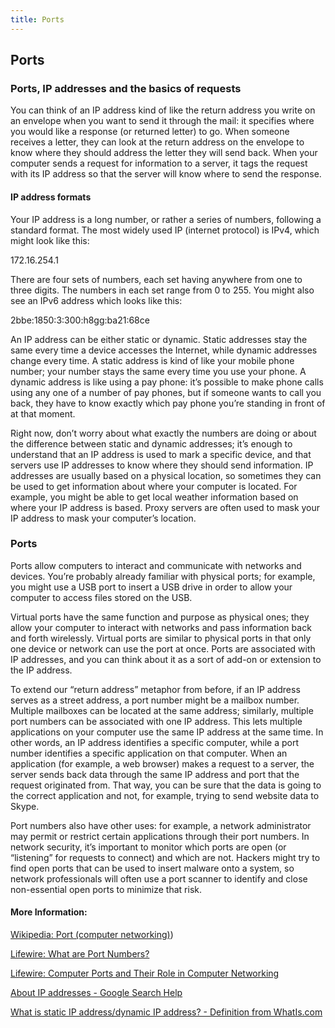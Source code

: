 ```yaml
---
title: Ports
---
```

## Ports

### Ports, IP addresses and the basics of requests

You can think of an IP address kind of like the return address you write on an envelope when you want to send it through the mail: it specifies where you would like a response (or returned letter) to go. When someone receives a letter, they can look at the return address on the envelope to know where they should address the letter they will send back. When your computer sends a request for information to a server, it tags the request with its IP address so that the server will know where to send the response.

#### IP address formats

Your IP address is a long number, or rather a series of numbers, following a standard format. The most widely used IP (internet protocol) is IPv4, which might look like this:

172.16.254.1

There are four sets of numbers, each set having anywhere from one to three digits. The numbers in each set range from 0 to 255. You might also see an IPv6 address which looks like this:

2bbe:1850:3:300:h8gg:ba21:68ce

An IP address can be either static or dynamic. Static addresses stay the same every time a device accesses the Internet, while dynamic addresses change every time. A static address is kind of like your mobile phone number; your number stays the same every time you use your phone. A dynamic address is like using a pay phone: it’s possible to make phone calls using any one of a number of pay phones, but if someone wants to call you back, they have to know exactly which pay phone you’re standing in front of at that moment.

Right now, don’t worry about what exactly the numbers are doing or about the difference between static and dynamic addresses; it’s enough to understand that an IP address is used to mark a specific device, and that servers use IP addresses to know where they should send information. IP addresses are usually based on a physical location, so sometimes they can be used to get information about where your computer is located. For example, you might be able to get local weather information based on where your IP address is based. Proxy servers are often used to mask your IP address to mask your computer’s location.

### Ports

Ports allow computers to interact and communicate with networks and devices. You’re probably already familiar with physical ports; for example, you might use a USB port to insert a USB drive in order to allow your computer to access files stored on the USB.

Virtual ports have the same function and purpose as physical ones; they allow your computer to interact with networks and pass information back and forth wirelessly. Virtual ports are similar to physical ports in that only one device or network can use the port at once. Ports are associated with IP addresses, and you can think about it as a sort of add-on or extension to the IP address.

To extend our “return address” metaphor from before, if an IP address serves as a street address, a port number might be a mailbox number. Multiple mailboxes can be located at the same address; similarly, multiple port numbers can be associated with one IP address. This lets multiple applications on your computer use the same IP address at the same time. In other words, an IP address identifies a specific computer, while a port number identifies a specific application on that computer. When an application (for example, a web browser) makes a request to a server, the server sends back data through the same IP address and port that the request originated from. That way, you can be sure that the data is going to the correct application and not, for example, trying to send website data to Skype.

Port numbers also have other uses: for example, a network administrator may permit or restrict certain applications through their port numbers. In network security, it’s important to monitor which ports are open (or “listening” for requests to connect) and which are not. Hackers might try to find open ports that can be used to insert malware onto a system, so network professionals will often use a port scanner to identify and close non-essential open ports to minimize that risk.



#### More Information:

<!-- Please add any articles you think might be helpful to read before writing the article -->
<a href='https://en.wikipedia.org/wiki/Port_(computer_networking' target='_blank' rel='nofollow'>Wikipedia: Port (computer networking)</a>)

<a href='https://www.lifewire.com/port-numbers-on-computer-networks-817939' target='_blank' rel='nofollow'>Lifewire: What are Port Numbers?</a>

<a href='https://www.lifewire.com/computer-port-usage-817366' target='_blank' rel='nofollow'>Lifewire: Computer Ports and Their Role in Computer Networking</a>

<a href='https://support.google.com/websearch/answer/1696588' target='_blank' rel='nofollow'>About IP addresses - Google Search Help</a>

<a href='http://searchwindevelopment.techtarget.com/definition/static-IP-address-dynamic-IP-address' target='_blank' rel='nofollow'>What is static IP address/dynamic IP address? - Definition from WhatIs.com</a>
